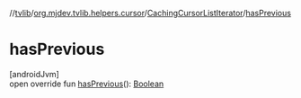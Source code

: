 //[tvlib](../../../index.md)/[org.mjdev.tvlib.helpers.cursor](../index.md)/[CachingCursorListIterator](index.md)/[hasPrevious](has-previous.md)

# hasPrevious

[androidJvm]\
open override fun [hasPrevious](has-previous.md)(): [Boolean](https://kotlinlang.org/api/latest/jvm/stdlib/kotlin/-boolean/index.html)
